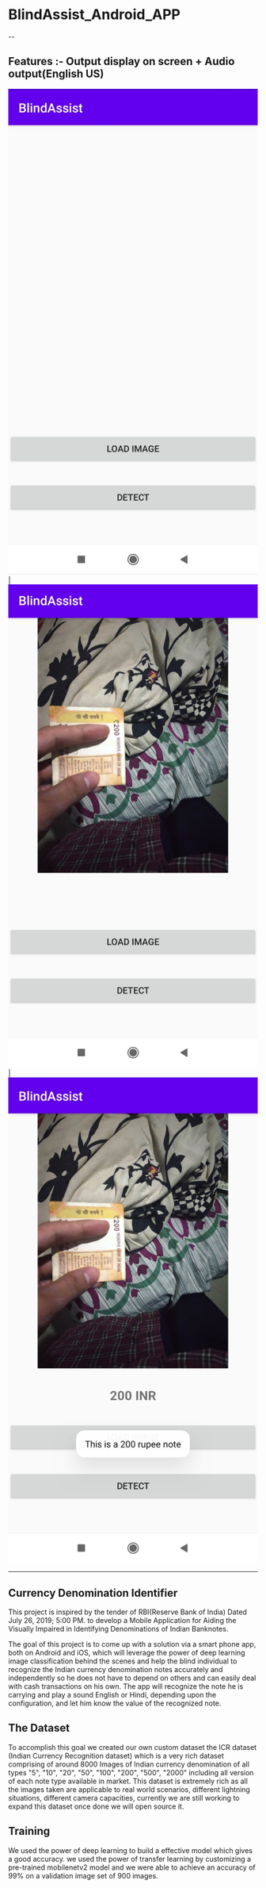 # BlindAssist_Android_APP
--

Features :- Output display on screen + Audio output(English US)
---------------------------------

![Home](/Images/home.jpg) | ![Upload](/Images/upload.jpg) | ![Result](/Images/result.jpg)

----------------------------------

Currency Denomination Identifier
--
This project is inspired by the tender of RBI(Reserve Bank of India) Dated July 26, 2019; 5:00 PM. to develop a Mobile Application for Aiding the Visually Impaired in Identifying Denominations of Indian Banknotes.

The goal of this project is to come up with a solution via a smart phone app, both on Android and iOS, which will leverage the power of deep learning image classification behind the scenes and help the blind individual to recognize the Indian currency denomination notes accurately and independently so he does not have to depend on others and can easily deal with cash transactions on his own. The app will recognize the note he is carrying and play a sound English or Hindi, depending upon the configuration, and let him know the value of the recognized note.

The Dataset
--
To accomplish this goal we created our own custom dataset the ICR dataset (Indian Currency Recognition dataset) which is a very rich dataset comprising of around 8000 Images of Indian currency denomination of all types "5", "10", "20", "50", "100", "200", "500", "2000" including all version of each note type available in market. This dataset is extremely rich as all the images taken are applicable to real world scenarios, different lightning situations, different camera capacities, currently we are still working to expand this dataset once done we will open source it.

Training
--
We used the power of deep learning to build a effective model which gives a good accuracy. we used the power of transfer learning by customizing a pre-trained mobilenetv2 model and we were able to achieve an accuracy of 99% on a validation image set of 900 images.

